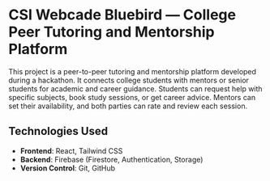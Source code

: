 # CSI Webcade Bluebird — College Peer Tutoring and Mentorship Platform

This project is a peer-to-peer tutoring and mentorship platform developed during a hackathon.
It connects college students with mentors or senior students for academic and career guidance.
Students can request help with specific subjects, book study sessions, or get career advice.
Mentors can set their availability, and both parties can rate and review each session.

## Technologies Used

- **Frontend**: React, Tailwind CSS
- **Backend**: Firebase (Firestore, Authentication, Storage)
- **Version Control**: Git, GitHub
